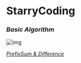 # StarryCoding

### *Basic Algorithm*

![img](/Volumes/Fxzbed_Mobiledrive/Code/algorithmNote/RADEME.assets/DC87A3CB0D2147F19101F9FF045AFBB8-6-2.jpg)

[*PrefixSum & Difference*](./StarryCoding.md)


